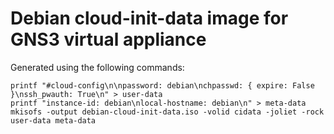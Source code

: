# Debian cloud-init-data image for GNS3 virtual appliance

Generated using the following commands:

```
printf "#cloud-config\n\npassword: debian\nchpasswd: { expire: False }\nssh_pwauth: True\n" > user-data
printf "instance-id: debian\nlocal-hostname: debian\n" > meta-data
mkisofs -output debian-cloud-init-data.iso -volid cidata -joliet -rock user-data meta-data
```
